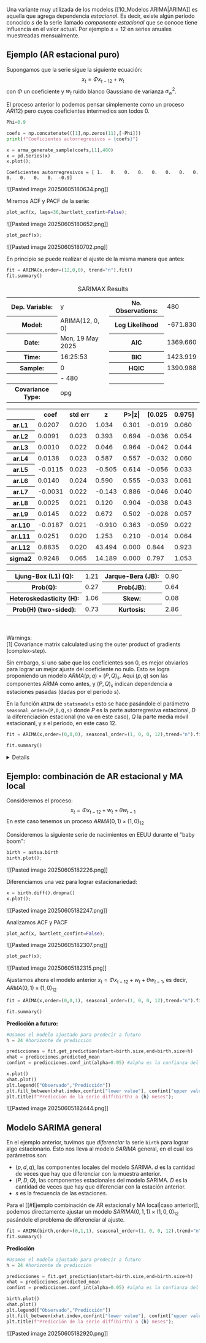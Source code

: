 Una variante muy utilizada de los modelos [[10_Modelos ARIMA|ARIMA]] es aquella que agrega dependencia *estacional*. Es decir, existe algún período conocido $s$ de la serie llamado *componente estacional* que se conoce tiene influencia en el valor actual. Por ejemplo $s = 12$ en series anuales muestreadas mensualmente.

## Ejemplo (AR estacional puro)

Supongamos que la serie sigue la siguiente ecuación:
$$
x_t = \Phi x_{t-12} + w_t
$$
con $\Phi$ un coeficiente y $w_t$ ruido blanco Gaussiano de varianza $\sigma_w^2$.

El proceso anterior lo podemos pensar simplemente como un proceso $AR(12)$ pero cuyos coeficientes intermedios son todos $0$.

```python
Phi=0.9

coefs = np.concatenate(([1],np.zeros(11),[-Phi]))
print(f"Coeficientes autorregresivos = {coefs}")

x = arma_generate_sample(coefs,[1],480)
x = pd.Series(x)
x.plot();
```
```
Coeficientes autorregresivos = [ 1.   0.   0.   0.   0.   0.   0.   0.   0.   0.   0.   0.  -0.9]
```
![[Pasted image 20250605180634.png]]

Miremos ACF y PACF de la serie:
```python
plot_acf(x, lags=36,bartlett_confint=False);
```
![[Pasted image 20250605180652.png]]

```python
plot_pacf(x);
```
![[Pasted image 20250605180702.png]]

En principio se puede realizar el ajuste de la misma manera que antes:
```python
fit = ARIMA(x,order=(12,0,0), trend="n").fit()
fit.summary()
```
<table class="simpletable">
<caption>SARIMAX Results</caption>
<tr>
  <th>Dep. Variable:</th>           <td>y</td>        <th>  No. Observations:  </th>    <td>480</td>  
</tr>
<tr>
  <th>Model:</th>            <td>ARIMA(12, 0, 0)</td> <th>  Log Likelihood     </th> <td>-671.830</td>
</tr>
<tr>
  <th>Date:</th>            <td>Mon, 19 May 2025</td> <th>  AIC                </th> <td>1369.660</td>
</tr>
<tr>
  <th>Time:</th>                <td>16:25:53</td>     <th>  BIC                </th> <td>1423.919</td>
</tr>
<tr>
  <th>Sample:</th>                  <td>0</td>        <th>  HQIC               </th> <td>1390.988</td>
</tr>
<tr>
  <th></th>                      <td> - 480</td>      <th>                     </th>     <td> </td>   
</tr>
<tr>
  <th>Covariance Type:</th>        <td>opg</td>       <th>                     </th>     <td> </td>   
</tr>
</table>
<table class="simpletable">
<tr>
     <td></td>       <th>coef</th>     <th>std err</th>      <th>z</th>      <th>P>|z|</th>  <th>[0.025</th>    <th>0.975]</th>  
</tr>
<tr>
  <th>ar.L1</th>  <td>    0.0207</td> <td>    0.020</td> <td>    1.034</td> <td> 0.301</td> <td>   -0.019</td> <td>    0.060</td>
</tr>
<tr>
  <th>ar.L2</th>  <td>    0.0091</td> <td>    0.023</td> <td>    0.393</td> <td> 0.694</td> <td>   -0.036</td> <td>    0.054</td>
</tr>
<tr>
  <th>ar.L3</th>  <td>    0.0010</td> <td>    0.022</td> <td>    0.046</td> <td> 0.964</td> <td>   -0.042</td> <td>    0.044</td>
</tr>
<tr>
  <th>ar.L4</th>  <td>    0.0138</td> <td>    0.023</td> <td>    0.587</td> <td> 0.557</td> <td>   -0.032</td> <td>    0.060</td>
</tr>
<tr>
  <th>ar.L5</th>  <td>   -0.0115</td> <td>    0.023</td> <td>   -0.505</td> <td> 0.614</td> <td>   -0.056</td> <td>    0.033</td>
</tr>
<tr>
  <th>ar.L6</th>  <td>    0.0140</td> <td>    0.024</td> <td>    0.590</td> <td> 0.555</td> <td>   -0.033</td> <td>    0.061</td>
</tr>
<tr>
  <th>ar.L7</th>  <td>   -0.0031</td> <td>    0.022</td> <td>   -0.143</td> <td> 0.886</td> <td>   -0.046</td> <td>    0.040</td>
</tr>
<tr>
  <th>ar.L8</th>  <td>    0.0025</td> <td>    0.021</td> <td>    0.120</td> <td> 0.904</td> <td>   -0.038</td> <td>    0.043</td>
</tr>
<tr>
  <th>ar.L9</th>  <td>    0.0145</td> <td>    0.022</td> <td>    0.672</td> <td> 0.502</td> <td>   -0.028</td> <td>    0.057</td>
</tr>
<tr>
  <th>ar.L10</th> <td>   -0.0187</td> <td>    0.021</td> <td>   -0.910</td> <td> 0.363</td> <td>   -0.059</td> <td>    0.022</td>
</tr>
<tr>
  <th>ar.L11</th> <td>    0.0251</td> <td>    0.020</td> <td>    1.253</td> <td> 0.210</td> <td>   -0.014</td> <td>    0.064</td>
</tr>
<tr>
  <th>ar.L12</th> <td>    0.8835</td> <td>    0.020</td> <td>   43.494</td> <td> 0.000</td> <td>    0.844</td> <td>    0.923</td>
</tr>
<tr>
  <th>sigma2</th> <td>    0.9248</td> <td>    0.065</td> <td>   14.189</td> <td> 0.000</td> <td>    0.797</td> <td>    1.053</td>
</tr>
</table>
<table class="simpletable">
<tr>
  <th>Ljung-Box (L1) (Q):</th>     <td>1.21</td> <th>  Jarque-Bera (JB):  </th> <td>0.90</td>
</tr>
<tr>
  <th>Prob(Q):</th>                <td>0.27</td> <th>  Prob(JB):          </th> <td>0.64</td>
</tr>
<tr>
  <th>Heteroskedasticity (H):</th> <td>1.06</td> <th>  Skew:              </th> <td>0.08</td>
</tr>
<tr>
  <th>Prob(H) (two-sided):</th>    <td>0.73</td> <th>  Kurtosis:          </th> <td>2.86</td>
</tr>
</table><br><br>Warnings:<br>[1] Covariance matrix calculated using the outer product of gradients (complex-step).

Sin embargo, si uno sabe que los coeficientes son $0$, es mejor obviarlos para lograr un mejor ajuste del coeficiente no nulo. Esto se logra proponiendo un modelo $ARMA(p,q) \times (P,Q)_s$. Aqui $(p,q)$ son las componentes ARMA como antes, y $(P,Q)_s$ indican dependencia a estaciones pasadas (dadas por el período $s$).

En la función `ARIMA` de `statsmodels` esto se hace pasándole el parámetro `seasonal_order=(P,D,Q,s)` donde $P$ es la parte autorregresiva estacional, $D$ la diferenciación estacional (no va en este caso), $Q$ la parte media móvil estacionanl, y $s$ el período, en este caso $12$.

```python
fit = ARIMA(x,order=(0,0,0), seasonal_order=(1, 0, 0, 12),trend="n").fit()

fit.summary()
```
<details>
<table class="simpletable">
<caption>SARIMAX Results</caption>
<tr>
  <th>Dep. Variable:</th>            <td>y</td>         <th>  No. Observations:  </th>    <td>480</td>  
</tr>
<tr>
  <th>Model:</th>           <td>ARIMA(1, 0, 0, 12)</td> <th>  Log Likelihood     </th> <td>-674.201</td>
</tr>
<tr>
  <th>Date:</th>             <td>Mon, 19 May 2025</td>  <th>  AIC                </th> <td>1352.402</td>
</tr>
<tr>
  <th>Time:</th>                 <td>16:25:55</td>      <th>  BIC                </th> <td>1360.750</td>
</tr>
<tr>
  <th>Sample:</th>                   <td>0</td>         <th>  HQIC               </th> <td>1355.683</td>
</tr>
<tr>
  <th></th>                       <td> - 480</td>       <th>                     </th>     <td> </td>   
</tr>
<tr>
  <th>Covariance Type:</th>         <td>opg</td>        <th>                     </th>     <td> </td>   
</tr>
</table>
<table class="simpletable">
<tr>
      <td></td>        <th>coef</th>     <th>std err</th>      <th>z</th>      <th>P>|z|</th>  <th>[0.025</th>    <th>0.975]</th>  
</tr>
<tr>
  <th>ar.S.L12</th> <td>    0.8966</td> <td>    0.019</td> <td>   46.546</td> <td> 0.000</td> <td>    0.859</td> <td>    0.934</td>
</tr>
<tr>
  <th>sigma2</th>   <td>    0.9329</td> <td>    0.063</td> <td>   14.899</td> <td> 0.000</td> <td>    0.810</td> <td>    1.056</td>
</tr>
</table>
<table class="simpletable">
<tr>
  <th>Ljung-Box (L1) (Q):</th>     <td>0.47</td> <th>  Jarque-Bera (JB):  </th> <td>0.86</td>
</tr>
<tr>
  <th>Prob(Q):</th>                <td>0.49</td> <th>  Prob(JB):          </th> <td>0.65</td>
</tr>
<tr>
  <th>Heteroskedasticity (H):</th> <td>1.07</td> <th>  Skew:              </th> <td>0.09</td>
</tr>
<tr>
  <th>Prob(H) (two-sided):</th>    <td>0.68</td> <th>  Kurtosis:          </th> <td>2.89</td>
</tr>
</table><br><br>Warnings:<br>[1] Covariance matrix calculated using the outer product of gradients (complex-step).
</details>

## Ejemplo: combinación de AR estacional y MA local

Consideremos el proceso:
$$
x_t = \Phi x_{t-12} + w_t + \theta w_{t-1}
$$
En este caso tenemos un proceso $ARMA(0,1) \times (1,0)_{12}$

Consideremos la siguiente serie de nacimientos en EEUU durante el "baby boom":

```python
birth = astsa.birth
birth.plot();
```
![[Pasted image 20250605182226.png]]

Diferenciamos una vez para lograr estacionariedad:
```python
x = birth.diff().dropna()
x.plot();
```
![[Pasted image 20250605182247.png]]

Analizamos ACF y PACF
```python
plot_acf(x, bartlett_confint=False);
```
![[Pasted image 20250605182307.png]]

```python
plot_pacf(x);
```
![[Pasted image 20250605182315.png]]

Ajustamos ahora el modelo anterior $x_t = \Phi x_{t-12} + w_t + \theta w_{t-1}$, es decir, $ARMA(0,1) \times (1,0)_12$

```python
fit = ARIMA(x,order=(0,0,1), seasonal_order=(1, 0, 0, 12),trend="n").fit()

fit.summary()
```

**Predicción a futuro:**
```python
#Usamos el modelo ajustado para predecir a futuro
h = 24 #horizonte de predicción

predicciones = fit.get_prediction(start=birth.size,end=birth.size+h)
xhat = predicciones.predicted_mean
confint = predicciones.conf_int(alpha=0.05) #alpha es la confianza del intervalo

x.plot()
xhat.plot()
plt.legend(["Observado","Predicción"])
plt.fill_between(xhat.index,confint["lower value"], confint["upper value"], alpha=0.2);
plt.title(f"Predicción de la serie diff(birth) a {h} meses");
```
![[Pasted image 20250605182444.png]]

## Modelo SARIMA general

En el ejemplo anterior, tuvimos que *diferenciar* la serie `birth` para lograr algo estacionario. Esto nos lleva al modelo $SARIMA$ general, en el cual los parámetros son:
- $(p,d,q)$, las componentes locales del modelo SARIMA. $d$ es la cantidad de veces que hay que diferenciar con la muestra anterior.
- $(P,D,Q)$, las componentes estacionales del modelo SARIMA. $D$ es la cantidad de veces que hay que diferenciar con la estación anterior.
- $s$ es la frecuencia de las estaciones.

Para el [[#Ejemplo combinación de AR estacional y MA local|caso anterior]], podemos directamente ajustar un modelo $SARIMA(0,1,1) \times (1,0,0)_{12}$ pasándole el problema de diferenciar al ajuste.

```python
fit = ARIMA(birth,order=(0,1,1), seasonal_order=(1, 0, 0, 12),trend="n").fit()
fit.summary()
```

**Predicción**
```python
#Usamos el modelo ajustado para predecir a futuro
h = 24 #horizonte de predicción

predicciones = fit.get_prediction(start=birth.size,end=birth.size+h)
xhat = predicciones.predicted_mean
confint = predicciones.conf_int(alpha=0.05) #alpha es la confianza del intervalo

birth.plot()
xhat.plot()
plt.legend(["Observado","Predicción"])
plt.fill_between(xhat.index,confint["lower value"], confint["upper value"], alpha=0.2);
plt.title(f"Predicción de la serie diff(birth) a {h} meses");
```
![[Pasted image 20250605182920.png]]